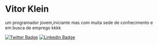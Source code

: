 # Vitor Klein

um programador jovem,iniciante mas com muita sede de conhecimento e em busca de emprego kkkk


[![Twitter Badge](https://img.shields.io/badge/-@VitorKlein1-6633cc?style=flat-square&labelColor=6633cc&logo=twitter&logoColor=white&link=https://twitter.com/VitorKlein1)](https://twitter.com/VitorKlein11) 
[![Linkedin Badge](https://img.shields.io/badge/-Vitor%20Klein-6633cc?style=flat-square&logo=Linkedin&logoColor=white&link=https://www.linkedin.com/in/vitor-klein/)](https://www.linkedin.com/in/vitor-klein/) 



